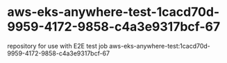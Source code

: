 # aws-eks-anywhere-test-1cacd70d-9959-4172-9858-c4a3e9317bcf-67
repository for use with E2E test job aws-eks-anywhere-test:1cacd70d-9959-4172-9858-c4a3e9317bcf-67
